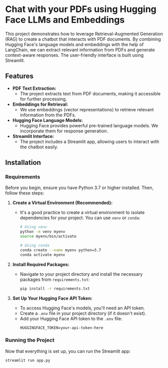 # Chat with your PDFs using Hugging Face LLMs and Embeddings

This project demonstrates how to leverage Retrieval-Augmented Generation (RAG) to create a chatbot that interacts with PDF documents. By combining Hugging Face's language models and embeddings with the help of LangChain, we can extract relevant information from PDFs and generate context-aware responses. The user-friendly interface is built using Streamlit.

## Features

- **PDF Text Extraction:**
  - The project extracts text from PDF documents, making it accessible for further processing.
- **Embeddings for Retrieval:**
  - We use embeddings (vector representations) to retrieve relevant information from the PDFs.
- **Hugging Face Language Models:**
  - Hugging Face provides powerful pre-trained language models. We incorporate them for response generation.
- **Streamlit Interface:**
  - The project includes a Streamlit app, allowing users to interact with the chatbot easily.

## Installation

### Requirements

Before you begin, ensure you have Python 3.7 or higher installed. Then, follow these steps:

1. **Create a Virtual Environment (Recommended):**
   - It's a good practice to create a virtual environment to isolate dependencies for your project. You can use `venv` or `conda`:
     ```bash
     # Using venv
     python -m venv myenv
     source myenv/bin/activate

     # Using conda
     conda create --name myenv python=3.7
     conda activate myenv
     ```

2. **Install Required Packages:**
   - Navigate to your project directory and install the necessary packages from `requirements.txt`:
     ```bash
     pip install -r requirements.txt
     ```

3. **Set Up Your Hugging Face API Token:**
   - To access Hugging Face's models, you'll need an API token.
   - Create a `.env` file in your project directory (if it doesn't exist).
   - Add your Hugging Face API token to the `.env` file:
     ```
     HUGGINGFACE_TOKEN=your-api-token-here
     ```

### Running the Project

Now that everything is set up, you can run the Streamlit app:

```bash
streamlit run app.py
